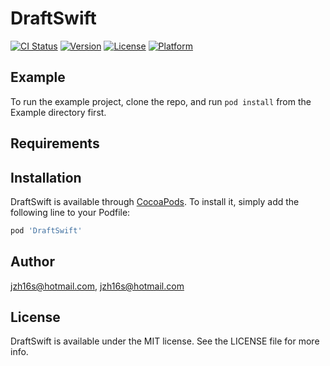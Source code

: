 # DraftSwift

[![CI Status](http://img.shields.io/travis/jzh16s@hotmail.com/DraftSwift.svg?style=flat)](https://travis-ci.org/jzh16s@hotmail.com/DraftSwift)
[![Version](https://img.shields.io/cocoapods/v/DraftSwift.svg?style=flat)](http://cocoapods.org/pods/DraftSwift)
[![License](https://img.shields.io/cocoapods/l/DraftSwift.svg?style=flat)](http://cocoapods.org/pods/DraftSwift)
[![Platform](https://img.shields.io/cocoapods/p/DraftSwift.svg?style=flat)](http://cocoapods.org/pods/DraftSwift)

## Example

To run the example project, clone the repo, and run `pod install` from the Example directory first.

## Requirements

## Installation

DraftSwift is available through [CocoaPods](http://cocoapods.org). To install
it, simply add the following line to your Podfile:

```ruby
pod 'DraftSwift'
```

## Author

jzh16s@hotmail.com, jzh16s@hotmail.com

## License

DraftSwift is available under the MIT license. See the LICENSE file for more info.
